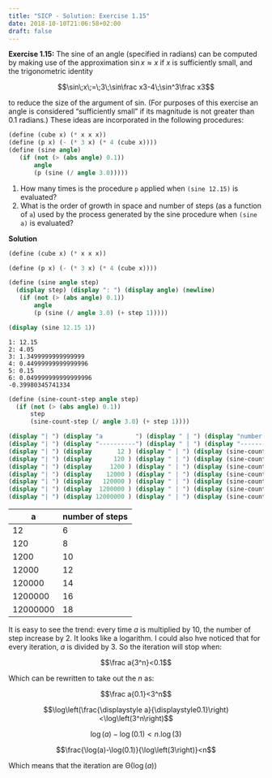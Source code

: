```yaml
---
title: "SICP - Solution: Exercise 1.15"
date: 2018-10-10T21:06:58+02:00
draft: false
---
```


**Exercise 1.15:** The sine of an angle (specified in radians) can be computed by making use of the approximation ${\sin x\approx x}$ if $x$ is sufficiently small, and the trigonometric identity

$$\sin\;x\;=\;3\;\sin\frac x3-4\;\sin^3\frac x3$$

to reduce the size of the argument of sin. (For purposes of this exercise an angle is considered “sufficiently small” if its magnitude is not greater than 0.1 radians.) These ideas are incorporated in the following procedures:

```scheme
(define (cube x) (* x x x))
(define (p x) (- (* 3 x) (* 4 (cube x))))
(define (sine angle)
   (if (not (> (abs angle) 0.1))
       angle
       (p (sine (/ angle 3.0)))))
```

1. How many times is the procedure `p` applied when `(sine 12.15)` is evaluated?
2. What is the order of growth in space and number of steps (as a function of `a`) used by the process generated by the sine procedure when `(sine a)` is evaluated?

**Solution**

```scheme
(define (cube x) (* x x x))

(define (p x) (- (* 3 x) (* 4 (cube x))))

(define (sine angle step)
  (display step) (display ": ") (display angle) (newline)
   (if (not (> (abs angle) 0.1))
       angle
       (p (sine (/ angle 3.0) (+ step 1)))))

(display (sine 12.15 1))
```

```
1: 12.15
2: 4.05
3: 1.3499999999999999
4: 0.44999999999999996
5: 0.15
6: 0.049999999999999996
-0.39980345741334
```

```scheme
(define (sine-count-step angle step)
  (if (not (> (abs angle) 0.1))
      step
      (sine-count-step (/ angle 3.0) (+ step 1))))

(display "| ") (display "a         ") (display " | ") (display "number of steps              ") (display " |") (newline)
(display "| ") (display "----------") (display " | ") (display "-----------------------------") (display " |") (newline)
(display "| ") (display       12 ) (display " | ") (display (sine-count-step       12 1)) (display " |") (newline)
(display "| ") (display      120 ) (display " | ") (display (sine-count-step      120 1)) (display " |") (newline)
(display "| ") (display     1200 ) (display " | ") (display (sine-count-step     1200 1)) (display " |") (newline)
(display "| ") (display    12000 ) (display " | ") (display (sine-count-step    12000 1)) (display " |") (newline)
(display "| ") (display   120000 ) (display " | ") (display (sine-count-step   120000 1)) (display " |") (newline)
(display "| ") (display  1200000 ) (display " | ") (display (sine-count-step  1200000 1)) (display " |") (newline)
(display "| ") (display 12000000 ) (display " | ") (display (sine-count-step 12000000 1)) (display " |") (newline)
```

| a        | number of steps |
| -------- | --------------- |
| 12       | 6               |
| 120      | 8               |
| 1200     | 10              |
| 12000    | 12              |
| 120000   | 14              |
| 1200000  | 16              |
| 12000000 | 18              |

It is easy to see the trend: every time $a$ is multiplied by 10, the number of step increase by 2. It looks like a logarithm. I could also hve noticed that for every iteration, $a$ is divided by 3. So the iteration will stop when:

$$\frac a{3^n}<0.1$$

Which can be rewritten to take out the $n$ as:

$$\frac a{0.1}<3^n$$

$$\log\left(\frac{\displaystyle a}{\displaystyle0.1}\right)<\log\left(3^n\right)$$

$$\log(a)-\log(0.1)<n.\log\left(3\right)$$

$$\frac{\log(a)-\log(0.1)}{\log\left(3\right)}<n$$

Which means that the iteration are ${\mathrm\Theta(\log(a))}$